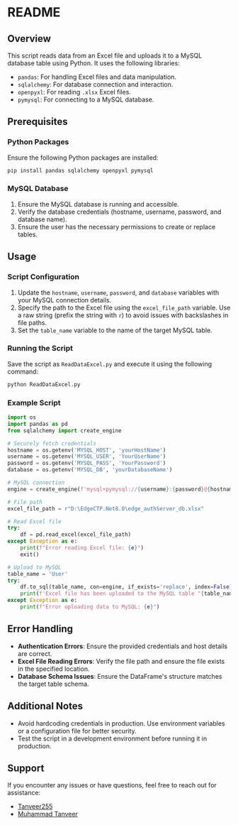 # README

## Overview

This script reads data from an Excel file and uploads it to a MySQL database table using Python. It uses the following libraries:

- `pandas`: For handling Excel files and data manipulation.
- `sqlalchemy`: For database connection and interaction.
- `openpyxl`: For reading `.xlsx` Excel files.
- `pymysql`: For connecting to a MySQL database.

## Prerequisites

### Python Packages

Ensure the following Python packages are installed:

```bash
pip install pandas sqlalchemy openpyxl pymysql
```

### MySQL Database

1. Ensure the MySQL database is running and accessible.
2. Verify the database credentials (hostname, username, password, and database name).
3. Ensure the user has the necessary permissions to create or replace tables.

## Usage

### Script Configuration

1. Update the `hostname`, `username`, `password`, and `database` variables with your MySQL connection details.
2. Specify the path to the Excel file using the `excel_file_path` variable. Use a raw string (prefix the string with `r`) to avoid issues with backslashes in file paths.
3. Set the `table_name` variable to the name of the target MySQL table.

### Running the Script

Save the script as `ReadDataExcel.py` and execute it using the following command:

```bash
python ReadDataExcel.py
```

### Example Script

```python
import os
import pandas as pd
from sqlalchemy import create_engine

# Securely fetch credentials
hostname = os.getenv('MYSQL_HOST', 'yourHostName')
username = os.getenv('MYSQL_USER', 'YourUserName')
password = os.getenv('MYSQL_PASS', 'YourPassword')
database = os.getenv('MYSQL_DB', 'yourDatabaseName')

# MySQL connection
engine = create_engine(f'mysql+pymysql://{username}:{password}@{hostname}/{database}')

# File path
excel_file_path = r"D:\EdgeCTP.Net8.0\edge_authServer_db.xlsx"

# Read Excel file
try:
    df = pd.read_excel(excel_file_path)
except Exception as e:
    print(f"Error reading Excel file: {e}")
    exit()

# Upload to MySQL
table_name = 'User'
try:
    df.to_sql(table_name, con=engine, if_exists='replace', index=False)
    print(f'Excel file has been uploaded to the MySQL table "{table_name}".')
except Exception as e:
    print(f"Error uploading data to MySQL: {e}")
```

## Error Handling

- **Authentication Errors**: Ensure the provided credentials and host details are correct.
- **Excel File Reading Errors**: Verify the file path and ensure the file exists in the specified location.
- **Database Schema Issues**: Ensure the DataFrame's structure matches the target table schema.

## Additional Notes

- Avoid hardcoding credentials in production. Use environment variables or a configuration file for better security.
- Test the script in a development environment before running it in production.

## Support

If you encounter any issues or have questions, feel free to reach out for assistance:

- [Tanveer255](https://github.com/Tanveer255)
- [Muhammad Tanveer](https://www.linkedin.com/in/muhammad-tanveer-5b0a111a0/)
